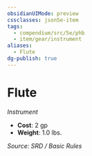 ```yaml
---
obsidianUIMode: preview
cssclasses: json5e-item
tags:
  - compendium/src/5e/phb
  - item/gear/instrument
aliases:
  - Flute
dg-publish: true
---
```

# Flute
*Instrument*  

- **Cost**: 2 gp
- **Weight**: 1.0 lbs.

*Source: SRD / Basic Rules*